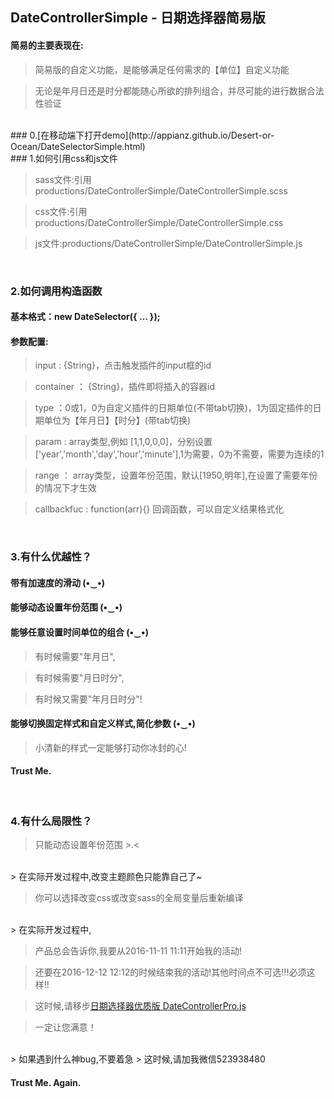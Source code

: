 ## DateControllerSimple - 日期选择器简易版

#### 简易的主要表现在:

> 简易版的自定义功能，是能够满足任何需求的【单位】自定义功能

> 无论是年月日还是时分都能随心所欲的排列组合，并尽可能的进行数据合法性验证

<br/>
### 0.[在移动端下打开demo](http://appianz.github.io/Desert-or-Ocean/DateSelectorSimple.html)
<br/>
### 1.如何引用css和js文件

> sass文件:引用productions/DateControllerSimple/DateControllerSimple.scss

> css文件:引用productions/DateControllerSimple/DateControllerSimple.css

> js文件:productions/DateControllerSimple/DateControllerSimple.js

<br/>

### 2.如何调用构造函数

#### 基本格式：new DateSelector({ ... });

#### 参数配置:

> input : {String}，点击触发插件的input框的id

> container ： {String}，插件即将插入的容器id

> type ：0或1，0为自定义插件的日期单位(不带tab切换)，1为固定插件的日期单位为【年月日】【时分】(带tab切换)

> param : array类型,例如 [1,1,0,0,0]，分别设置['year','month','day','hour','minute'],1为需要，0为不需要，需要为连续的1

> range ： array类型，设置年份范围，默认[1950,明年],在设置了需要年份的情况下才生效

> callbackfuc : function(arr){} 回调函数，可以自定义结果格式化

<br/>

### 3.有什么优越性？

#### 带有加速度的滑动 (•‿•)

#### 能够动态设置年份范围 (•‿•) 

#### 能够任意设置时间单位的组合 (•‿•)

> 有时候需要"年月日",

> 有时候需要"月日时分",

> 有时候又需要"年月日时分"!

#### 能够切换固定样式和自定义样式,简化参数 (•‿•) 

> 小清新的样式一定能够打动你冰封的心!

#### Trust Me.
<br/>

### 4.有什么局限性？

> 只能动态设置年份范围 >.<
<br/>
> 在实际开发过程中,改变主题颜色只能靠自己了~

> 你可以选择改变css或改变sass的全局变量后重新编译
<br/>
> 在实际开发过程中,

> 产品总会告诉你,我要从2016-11-11 11:11开始我的活动!

> 还要在2016-12-12 12:12的时候结束我的活动!其他时间点不可选!!!必须这样!!

> 这时候,请移步[日期选择器优质版 DateControllerPro.js](https://github.com/AppianZ/Desert-or-Ocean/tree/master/AppianZ/productions/DateControllerPro)

> 一定让您满意！
<br/>
> 如果遇到什么神bug,不要着急
> 这时候,请加我微信523938480

#### Trust Me. Again.
   

